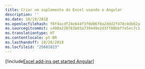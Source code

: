 ```yaml
---
title: Criar um suplemento do Excel usando o Angular
description: ''
ms.date: 10/19/2018
ms.openlocfilehash: f0f4acdf24e644f3f0d06f8a2ddd2f470c4db82a
ms.sourcegitcommit: c400a220783b03a739449e2d3ff00bbffe5ec7c1
ms.translationtype: HT
ms.contentlocale: pt-BR
ms.lasthandoff: 10/20/2018
ms.locfileid: "25681823"
---
```

[!include[Excel add-ins get started Angular](../includes/file-get-started-excel-angular.md)]